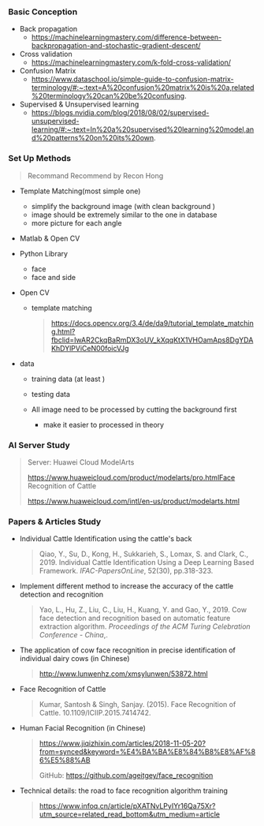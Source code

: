 ### Basic Conception

* Back propagation
  * https://machinelearningmastery.com/difference-between-backpropagation-and-stochastic-gradient-descent/
* Cross validation
  * https://machinelearningmastery.com/k-fold-cross-validation/
* Confusion Matrix
  * https://www.dataschool.io/simple-guide-to-confusion-matrix-terminology/#:~:text=A%20confusion%20matrix%20is%20a,related%20terminology%20can%20be%20confusing.
* Supervised & Unsupervised learning
  * https://blogs.nvidia.com/blog/2018/08/02/supervised-unsupervised-learning/#:~:text=In%20a%20supervised%20learning%20model,and%20patterns%20on%20its%20own.

### Set Up Methods

> Recommand Recommend by Recon Hong

* Template Matching(most simple one)
  * simplify the background image (with clean background )
  * image should be extremely similar to the one in database
  * more picture for each angle
* Matlab & Open CV
* Python Library
  * face
  * face and side
  
* Open CV
  * template matching
  
    > https://docs.opencv.org/3.4/de/da9/tutorial_template_matching.html?fbclid=IwAR2CkqBaRmDX3oUV_kXqqKtX1VHOamAps8DgYDAKhDYlPViCeN00foicVJg
* data 
  * training  data (at least )
  * testing data
  
  * All image need to be processed by cutting the background first
    * make it easier to processed in theory 

### AI Server Study

>  Server: Huawei Cloud ModelArts
>
> https://www.huaweicloud.com/product/modelarts/pro.htmlFace Recognition of Cattle
>
> https://www.huaweicloud.com/intl/en-us/product/modelarts.html



### Papers & Articles Study

* Individual Cattle Identification using the cattle's back

  >  Qiao, Y., Su, D., Kong, H., Sukkarieh, S., Lomax, S. and Clark, C., 2019. Individual Cattle Identification 	Using a Deep Learning Based Framework. *IFAC-PapersOnLine*, 52(30), pp.318-323.

* Implement different method to increase the accuracy of the cattle detection and recognition

  > Yao, L., Hu, Z., Liu, C., Liu, H., Kuang, Y. and Gao, Y., 2019. Cow face detection and recognition based on automatic feature extraction algorithm. *Proceedings of the ACM Turing Celebration Conference - China*,.

* The application of cow face recognition in precise identification of individual dairy cows (in Chinese)

  >  http://www.lunwenhz.com/xmsylunwen/53872.html

* Face Recognition of Cattle

  > Kumar, Santosh & Singh, Sanjay. (2015). Face Recognition of Cattle. 10.1109/ICIIP.2015.7414742. 

* Human Facial Recognition (in Chinese)

  > https://www.jiqizhixin.com/articles/2018-11-05-20?from=synced&keyword=%E4%BA%BA%E8%84%B8%E8%AF%86%E5%88%AB
  >
  > GitHub: https://github.com/ageitgey/face_recognition

* Technical details: the road to face recognition algorithm training

  > https://www.infoq.cn/article/pXATNvLPyIYr16Qa75Xr?utm_source=related_read_bottom&utm_medium=article

